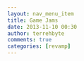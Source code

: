 ```yaml
---
layout: nav_menu_item
title: Game Jams
date: 2013-11-10 00:30
author: terrehbyte
comments: true
categories: [revamp]
---
```


